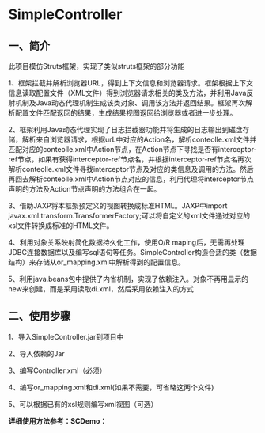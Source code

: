 # SimpleController
## 一、简介
此项目模仿Struts框架，实现了类似struts框架的部分功能

1、框架拦截并解析浏览器URL，得到上下文信息和浏览器请求。框架根据上下文信息读取配置文件（XML文件）得到浏览器请求相关的类及方法，并利用Java反射机制及Java动态代理机制生成该类对象、调用该方法并返回结果。框架再次解析配置文件匹配返回的结果，生成结果视图返回给浏览器或者进一步处理。

2、框架利用Java动态代理实现了日志拦截器功能并将生成的日志输出到磁盘存储，解析来自浏览器请求，根据urL中对应的Action名，解析conteolle.xml文件并匹配对应的conteolle.xml中Action节点，在Action节点下寻找是否有interceptor-ref节点，如果有获得interceptor-ref节点名，并根据interceptor-ref节点名再次解析conteolle.xml文件寻找interceptor节点及对应的类信息及调用的方法。然后再回去解析conteolle.xml中Action节点对应的信息，利用代理将interceptor节点声明的方法及Action节点声明的方法组合在一起。

3、借助JAXP将本框架预定义的视图转换成标准HTML。JAXP中import javax.xml.transform.TransformerFactory;可以将自定义的xml文件通过对应的xsl文件转换成标准的HTML文件。

4、利用对象关系映射简化数据持久化工作，使用O/R maping后，无需再处理JDBC连接数据库以及编写sql语句等任务。SimpleController构造合适的类（数据结构）来存储从or_mapping.xml中解析得到的配置信息。

5、利用java.beans包中提供了内省机制，实现了依赖注入。对象不再用显示的new来创建，而是采用读取di.xml，然后采用依赖注入的方式
## 二、使用步骤
1、导入SimpleController.jar到项目中

2、导入依赖的Jar

3、编写Controller.xml（必须）

4、编写or_mapping.xml和di.xml(如果不需要，可省略这两个文件)

5、可以根据已有的xsl规则编写xml视图（可选）

**详细使用方法参考：SCDemo：**
